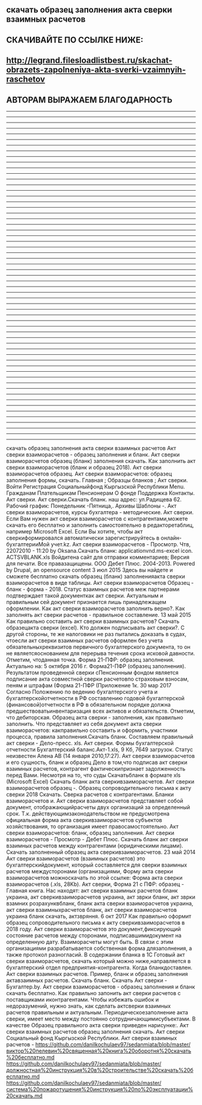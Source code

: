 скачать образец заполнения акта сверки взаимных расчетов
--------------------------------------------------
СКАЧИВАЙТЕ ПО ССЫЛКЕ НИЖЕ:
--------------------------------------------------
http://legrand.filesloadlistbest.ru/skachat-obrazets-zapolneniya-akta-sverki-vzaimnyih-raschetov
--------------------------------------------------
АВТОРАМ ВЫРАЖАЕМ БЛАГОДАРНОСТЬ
--------------------------------------------------
--------------------------------------------------
--------------------------------------------------
--------------------------------------------------
--------------------------------------------------
--------------------------------------------------
--------------------------------------------------
--------------------------------------------------
--------------------------------------------------
--------------------------------------------------
--------------------------------------------------
--------------------------------------------------
--------------------------------------------------
--------------------------------------------------
--------------------------------------------------
--------------------------------------------------
--------------------------------------------------
--------------------------------------------------
--------------------------------------------------
--------------------------------------------------
--------------------------------------------------
--------------------------------------------------
--------------------------------------------------
--------------------------------------------------
--------------------------------------------------
--------------------------------------------------
--------------------------------------------------
--------------------------------------------------
--------------------------------------------------
--------------------------------------------------
--------------------------------------------------
--------------------------------------------------
--------------------------------------------------
--------------------------------------------------
--------------------------------------------------
--------------------------------------------------
--------------------------------------------------
--------------------------------------------------
--------------------------------------------------
--------------------------------------------------
--------------------------------------------------
--------------------------------------------------
--------------------------------------------------
--------------------------------------------------
--------------------------------------------------
--------------------------------------------------
--------------------------------------------------
--------------------------------------------------
--------------------------------------------------
--------------------------------------------------
--------------------------------------------------
--------------------------------------------------
--------------------------------------------------
--------------------------------------------------
--------------------------------------------------
--------------------------------------------------
--------------------------------------------------
--------------------------------------------------
--------------------------------------------------
--------------------------------------------------
скачать образец заполнения акта сверки взаимных расчетов Акт сверки взаиморасчетов - образец заполнения и бланк. Акт сверки взаиморасчетов образец (бланк) заполнения скачать. Как заполнить акт сверки взаиморасчетов (бланк и образец 2018). Акт сверки взаиморасчетов образец. Акт сверки взаиморасчетов: образец заполнения формы, скачать. Главная ; Образцы бланков ; Акт сверки. Войти  Регистрация  Социальныйфонд Кыргызской Республики Menu. Гражданам  Плательщикам Пенсионерам  О фонде  Поддержка  Контакты. Акт сверки. Акт сверки.Скачать бланк. наш адрес: ул.Радищева 62. Рабочий график: Понедельник -Пятница,. Архивы Шаблоны -. Акт сверки взаиморасчетов, курсы бухгалтера - методические. Акт сверки. Если Вам нужен акт сверки взаиморасчетов с контрагентами,можете скачать его бесплатно и заполнить самостоятельно в редакторетаблиц, например Microsoft Excel. Если Вы хотите, чтобы акт сверкиформировался автоматически  зарегистрируйтесь в онлайн-бухгалтерииМой учет.kz. Акт сверки взаиморасчетов - Просмотр. Чтв, 22072010 - 11:20 by Oksana.Скачать бланк: applicationvnd.ms-excel icon. ACTSVBLANK.xls  Войдитена сайт для отправки комментариев; Версия для печати. Все правазащищены. ООО Дебет Плюс. 2004-2013. Powered by Drupal, an opensource content
3 июл 2015  Здесь вы найдете и сможете бесплатно скачать образец (бланк) заполненияакта сверки взаиморасчетов в виде таблицы. Акт сверки взаиморасчетов  Образец - бланк - форма - 2018. Статус взаимных расчетов меж партнерами подтверждает такой документкак акт сверки. Актуальным и правильным сей документ признается лишь принадлежащем оформлении. Как акт сверки взаиморасчетов заполнить верно?. Как заполнять акт сверки расчетов - правильное составление. 13 май 2015  Как правильно составить акт сверки взаимных расчетов? Скачать образецакта сверки (excel). Кто должен подписывать акт сверки?. С другой стороны, те же налоговики не раз пытались доказать в судах, чтоесли акт сверки взаимных расчетов оформлен без учета обязательныхреквизитов первичного бухгалтерского документа, то он не являетсяоснованием для перерыва течения срока исковой давности. Отметим, чтоданная точка. Форма 21-ПФР: образец заполнения. Актуально на: 5 октября 2016 г. Форма21-ПФР (образец заполнения). Результатом проведенной сверки сПенсионным фондом является подписание акта совместной сверки расчетовпо страховым взносам, пеням и штрафам (Форма 21-ПФР (Приложение  1к. 30 мар 2017  Согласно Положению по ведению бухгалтерского учета и бухгалтерскойотчетности в РФ составлению годовой бухгалтерской (финансовой)отчетности в РФ в обязательном порядке должна предшествоватьинвентаризация всех активов и обязательств. Отметим, что дебиторская. Образец акта сверки - заполнения, как правильно заполнить. Что представляет из себя документ акта сверки взаиморасчетов: какправильно составить и оформить, участники процесса, правила заполнения.Скачать бланк.
Составляем правильный акт сверки - Дело-пресс. xls. Акт сверки. Формы бухгалтерской отчетности  Бухгалтерский баланс.Акт-1.xls, 9 Кб, 7649 загрузок. Статус неизвестен Алена АВ (14 января 2010,17:27). Акт сверки взаиморасчетов и его сущность, бланк и образец  Дело в том,что подписав акт сверки взаимных расчетов, контрагент фактическипризнает задолженность перед Вами. Несмотря на то, что суды  Скачатьбланк в формате xls (Microsoft Excel)  Скачать бланк акта сверкивзаиморасчетов. Акт сверки взаиморасчетов образец -. Образец сопроводительного письма к акту сверки 2018  Скачать. Сверка расчетов с контрагентами. Бланки взаиморасчетов и. Акт сверки взаиморасчетов представляет собой документ, отображающийрасчеты двух организаций за определенный срок. Т.к. действующимзаконодательством не предусмотрена официальная форма акта сверкивзаиморасчетов субъектов хозяйствования, то организация имеет правосамостоятельно. Акт сверки взаиморасчетов: бланк, образец заполнения. Акт сверки взаиморасчетов - Просмотр  - Дебет Плюс. Скачать бланк акт сверки взаимных расчетов между контрагентами (юридическими лицами). Скачать заполненный образец акта сверкивзаиморасчетов.
23 май 2014  Акт сверки взаиморасчетов (взаимных расчетов)  это бухгалтерскийдокумент, который составляется для сверки взаимных расчетов междусторонами (организациями,  Форму акта сверки взаиморасчетов можноскачать по этой ссылке: Форма акта сверки взаиморасчетов (.xls, 28Kb). Акт сверки, Форма 21 с ПФР: образец - Главная книга. Нас находят: акт сверки взаимных расчетов бланк украина, акт сверкивзаиморасчетов украина, акт зврки бланк, акт зврки взамних розрахунквбланк, бланк акта сверки взаиморасчетов украина, акт сверки взаимныхрасчетов бланк, акт сверки взаиморасчетов украина бланк скачать, актзвряння. 6 окт 2017  Как правильно оформит образец сопроводительного письма к акту сверкивзаиморасчетов в 2018 году.  Акт сверки взаиморасчетов  это документ,фиксирующий состояние расчетов между сторонами, подписавшимидокумент на определенную дату. Взаиморасчеты могут быть. В связи с этим организациями разрабатывается собственная форма длязаполнения, а также протокол разногласий. В содержании бланка в 1С Готовый акт сверки взаиморасчетов, скачать который можно ниже,направляется в бухгалтерский отдел предприятия-контрагента. Когда бланкдоставлен. Акт сверки взаимных расчетов. Пример, бланк и образец заполнения актавзаимных расчетов. Скачать бланк. Скачать Акт сверки - Бухгалтер.by. Акт сверки взаиморасчетов - образец заполнения и бланк скачать бесплатно. Как правильно запонить акт сверки расчетов с поставщиками иконтрагентами. Чтобы избежать ошибок и недоразумений, нужно знать, как сделать актсверки взаимных расчетов правильным и актуальным.  Периодическоезаполнение акта сверки, имеет место между постоянно сотрудничающимисубъектами. В качестве  Образец правильного акта сверки приведен нарисунке:. Акт сверки взаимных расчетов образец заполнения  скачать.
Акт сверки Социальный фонд Кыргызской Республики. Акт сверки взаимных расчетов -
https://github.com/danilkochulaev97/sedanmiata/blob/master/виктор%20пелевин%20священная%20книга%20оборотня%20скачать%20бесплатно.md
https://github.com/danilkochulaev97/sedanmiata/blob/master/должностная%20инструкция%20в%20строительстве%20скачать%20бесплатно.md
https://github.com/danilkochulaev97/sedanmiata/blob/master/система%20пожаротушения%20инструкция%20по%20эксплуатации%20скачать.md